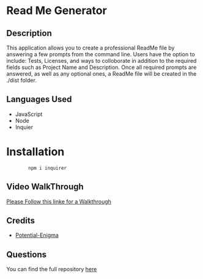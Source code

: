 # Read Me Generator

## Description

This application allows you to create a professional ReadMe file by answering a few prompts from the command line. Users have the option to include: Tests, Licenses, and ways to colloborate in addition to the required fields such as Project Name and Description. Once all required prompts are answered, as well as any optional ones, a ReadMe file will be created in the ./dist folder.  

## Languages Used

* JavaScript
* Node
* Inquier

# Installation

            npm i inquirer


## Video WalkThrough

[Please Follow this linke for a Walkthrough](https://watch.screencastify.com/v/wcPO11mke97f7yen13Xw)

## Credits

* [Potential-Enigma](https://github.com/coding-boot-camp/potential-enigma)

## Questions

You can find the full repository [here](https://github.com/asecord92/readme-generator)

